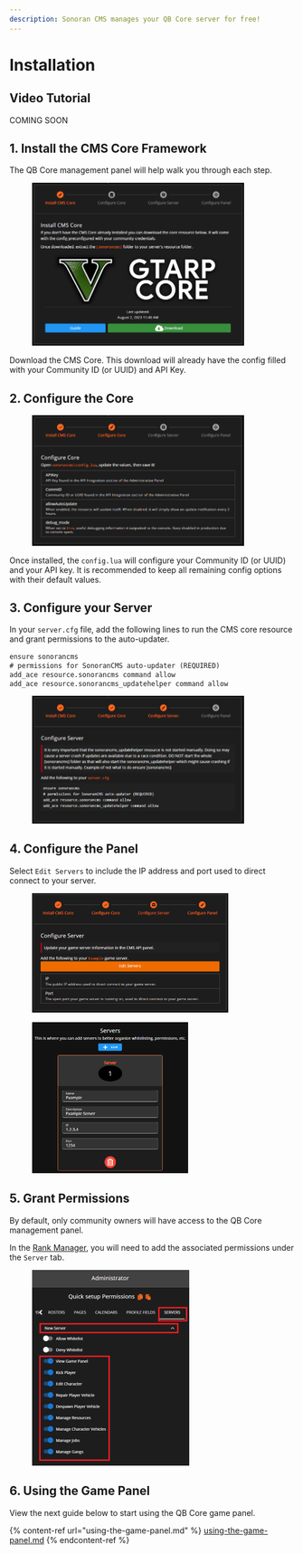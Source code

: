 ```yaml
---
description: Sonoran CMS manages your QB Core server for free!
---
```


# Installation

## Video Tutorial

COMING SOON

## 1. Install the CMS Core Framework

The QB Core management panel will help walk you through each step.

<figure><img src="../../.gitbook/assets/image (2).png" alt="" width="375"><figcaption></figcaption></figure>

Download the CMS Core. This download will already have the config filled with your Community ID (or UUID) and API Key.

## 2. Configure the Core

<figure><img src="../../.gitbook/assets/image (3).png" alt="" width="375"><figcaption></figcaption></figure>

Once installed, the `config.lua` will configure your Community ID (or UUID) and your API key. It is recommended to keep all remaining config options with their default values.

## 3. Configure your Server

In your `server.cfg` file, add the following lines to run the CMS core resource and grant permissions to the auto-updater.

```
ensure sonorancms
# permissions for SonoranCMS auto-updater (REQUIRED)
add_ace resource.sonorancms command allow
add_ace resource.sonorancms_updatehelper command allow
```

<figure><img src="../../.gitbook/assets/image (4).png" alt="" width="375"><figcaption></figcaption></figure>

## 4. Configure the Panel

Select `Edit Servers` to include the IP address and port used to direct connect to your server.

<figure><img src="../../.gitbook/assets/image (5).png" alt="" width="347"><figcaption></figcaption></figure>

<figure><img src="../../.gitbook/assets/image (6).png" alt="" width="276"><figcaption></figcaption></figure>

## 5. Grant Permissions

By default, only community owners will have access to the QB Core management panel.

In the [Rank Manager](../teamspeak-3-role-sync/adding-ranks.md), you will need to add the associated permissions under the `Server` tab.

<figure><img src="../../.gitbook/assets/image (11) (1).png" alt="" width="278"><figcaption></figcaption></figure>

## 6. Using the Game Panel

View the next guide below to start using the QB Core game panel.

{% content-ref url="using-the-game-panel.md" %}
[using-the-game-panel.md](using-the-game-panel.md)
{% endcontent-ref %}
